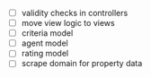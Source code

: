 - [ ] validity checks in controllers
- [ ] move view logic to views
- [ ] criteria model
- [ ] agent model
- [ ] rating model
- [ ] scrape domain for property data
